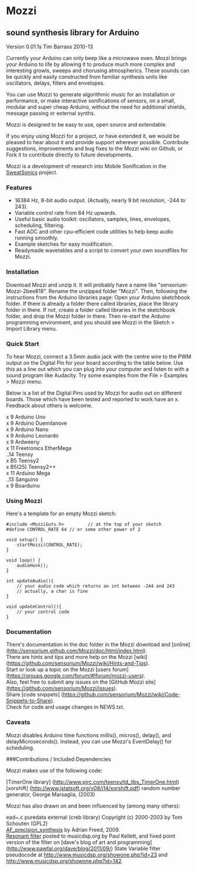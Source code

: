 Mozzi
=====
sound synthesis library for Arduino
------------------------------------

Version 0.01.1s
Tim Barrass 2010-13


Currently your Arduino can only beep like a microwave oven. Mozzi brings
your Arduino to life by allowing it to produce much more complex and interesting
growls, sweeps and chorusing atmospherics. These sounds can be quickly and easily
constructed from familiar synthesis units like oscillators, delays, filters and
envelopes.

You can use Mozzi to generate algorithmic music for an installation or
performance, or make interactive sonifications of sensors, on a small, modular
and super cheap Arduino, without the need for additional shields, message
passing or external synths.

Mozzi is designed to be easy to use, open source and extendable.

If you enjoy using Mozzi for a project, or have extended it, we would be
pleased to hear about it and provide support wherever possible. Contribute
suggestions, improvements and bug fixes to the Mozzi wiki on Github, or
Fork it to contribute directly to future developments.

Mozzi is a development of research into Mobile Sonification in the
[SweatSonics](http://stephenbarrass.wordpress.com/tag/sweatsonics/) project.



### Features

-    16384 Hz, 8-bit audio output. (Actually, nearly 9 bit resolution, -244 to 243).
-    Variable control rate from 64 Hz upwards.
-    Useful basic audio toolkit: oscillators, samples, lines, envelopes, scheduling, filtering.
-    Fast ADC and other cpu-efficient code utilities to help keep audio running smoothly.
-    Example sketches for easy modification.
-    Readymade wavetables and a script to convert your own soundfiles for Mozzi.


### Installation

Download Mozzi and unzip it. It will probably have a name like
"sensorium-Mozzi-2bee818". Rename the unzipped folder "Mozzi".
Then, following the instructions from the Arduino libraries page:
Open your Arduino sketchbook folder. If there is already a folder there called
libraries, place the library folder in there. If not, create a folder called
libraries in the sketchbook folder, and drop the Mozzi folder in there. Then
re-start the Arduino programming environment, and you should see Mozzi in the
Sketch > Import Library menu.


### Quick Start

To hear Mozzi, connect a 3.5mm audio jack with the centre wire to the PWM
output on the Digital Pin for your board according to the table below. 
Use this as a line out which you can plug into your computer and listen
to with a sound program like Audacity. Try some examples from the
File > Examples > Mozzi menu.

Below is a list of the Digital Pins used by Mozzi for audio out on different boards.
Those which have been tested and reported to work have an x.
Feedback about others is welcome.

x	 9	Arduino Uno  
x	 9	Arduino Duemilanove  
x	 9	Arduino Nano  
x	 9	Arduino Leonardo  
x	 9  Ardweeny  
x	11  Freetronics EtherMega  
..14	Teensy  
x	B5  Teensy2  
x	B5(25) Teensy2++  
x	11	Arduino Mega  
..13	Sanguino  
x	 9  Boarduino  


### Using Mozzi

Here's a template for an empty Mozzi sketch:

	#include <MozziGuts.h>         // at the top of your sketch
	#define CONTROL_RATE 64 // or some other power of 2

	void setup() {
		startMozzi(CONTROL_RATE);
	}

	void loop() {
		audioHook();
	}

	int updateAudio(){
		// your audio code which returns an int between -244 and 243
		// actually, a char is fine
	}

	void updateControl(){
		// your control code
	}


### Documentation

There's documentation in the doc folder in the Mozzi download
and [online] (http://sensorium.github.com/Mozzi/doc/html/index.html).  
There are hints and tips and more help on the Mozzi [wiki]
(https://github.com/sensorium/Mozzi/wiki/Hints-and-Tips).  
Start or look up a topic on the Mozzi [users forum]
(https://groups.google.com/forum/#!forum/mozzi-users).  
Also, feel free to submit any issues on the [GitHub Mozzi site]
(https://github.com/sensorium/Mozzi/issues).  
Share [code snippets]
(https://github.com/sensorium/Mozzi/wiki/Code-Snippets-to-Share).  
Check for code and usage changes in NEWS.txt.


### Caveats

Mozzi disables Arduino time functions millis(), micros(), delay(), and
delayMicroseconds(). Instead, you can use Mozzi's EventDelay() for scheduling.


###Contributions / Included Dependencies

Mozzi makes use of the following code:

[TimerOne library] (http://www.pjrc.com/teensy/td_libs_TimerOne.html)  
[xorshift] (http://www.jstatsoft.org/v08/i14/xorshift.pdf) random number generator, George Marsaglia, (2003)


Mozzi has also drawn on and been influenced by (among many others):

ead~.c puredata external (creb library) Copyright (c) 2000-2003 by Tom Schouten (GPL2)  
[AF_precision_synthesis](http://adrianfreed.com/content/arduino-sketch-high-frequency-precision-sine-wave-tone-sound-synthesis)
by Adrian Freed, 2009.  
[Resonant filter](http://www.musicdsp.org/archive.php?classid=3#259) posted to musicdsp.org by Paul Kellett,
and fixed point version of the filter on [dave's blog of art and programming]
(http://www.pawfal.org/dave/blog/2011/09/)
State Variable filter pseudocode at http://www.musicdsp.org/showone.php?id=23 and http://www.musicdsp.org/showone.php?id=142.

